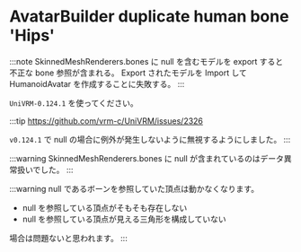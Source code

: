 # AvatarBuilder duplicate human bone 'Hips'

:::note
SkinnedMeshRenderers.bones に null を含むモデルを export すると
不正な bone 参照が含まれる。 
Export されたモデルを Import して HumanoidAvatar を作成することに失敗する。
:::

`UniVRM-0.124.1` を使ってください。

:::tip
https://github.com/vrm-c/UniVRM/issues/2326

`v0.124.1` で null の場合に例外が発生しないように無視するようにしました。
:::

:::warning
SkinnedMeshRenderers.bones に null が含まれているのはデータ異常扱いでした。
:::

:::warning
null であるボーンを参照していた頂点は動かなくなります。

- null を参照している頂点がそもそも存在しない
- null を参照している頂点が見える三角形を構成していない

場合は問題ないと思われます。
:::
